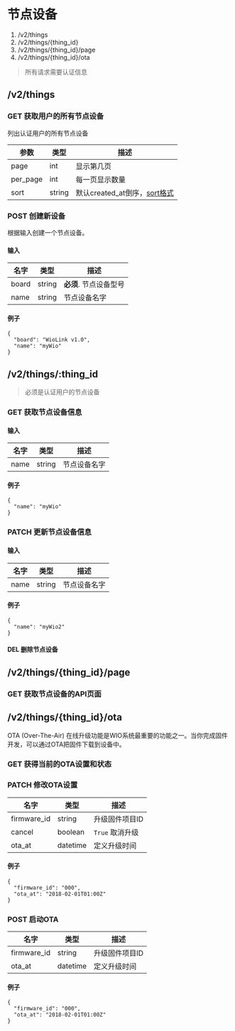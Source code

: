 # 节点设备
1. /v2/things
2. /v2/things/{thing_id}
4. /v2/things/{thing_id}/page
5. /v2/things/{thing_id}/ota

> 所有请求需要认证信息

## /v2/things
### GET 获取用户的所有节点设备
列出认证用户的所有节点设备

| 参数 | 类型 | 描述 |
| ----|---- | ---- |
| page | int | 显示第几页 |
| per_page | int | 每一页显示数量 |
| sort | string | 默认created_at倒序，[sort格式]() |

### POST 创建新设备
根据输入创建一个节点设备。

#### 输入
| 名字 | 类型 | 描述 |
| ------| ------ | ------ |
| board | string | **必须**. 节点设备型号 |
| name | string | 节点设备名字 |

#### 例子
```
{
  "board": "WioLink v1.0",
  "name": "myWio"
}
```

## /v2/things/:thing_id
> 必须是认证用户的节点设备

### GET 获取节点设备信息
#### 输入
| 名字 | 类型 | 描述 |
| ------| ------ | ------ |
| name | string | 节点设备名字 |

#### 例子
```
{
  "name": "myWio"
}
```

### PATCH 更新节点设备信息
#### 输入
| 名字 | 类型 | 描述 |
| ------| ------ | ------ |
| name | string | 节点设备名字 |

#### 例子
```
{
  "name": "myWio2"
}
```

#### DEL 删除节点设备

## /v2/things/{thing_id}/page
### GET 获取节点设备的API页面

## /v2/things/{thing_id}/ota
OTA (Over-The-Air) 在线升级功能是WIO系统最重要的功能之一。当你完成固件开发，可以通过OTA把固件下载到设备中。
### GET 获得当前的OTA设置和状态
### PATCH 修改OTA设置
| 名字 | 类型 | 描述 |
| ------| ------ | ------ |
| firmware_id | string | 升级固件项目ID |
| cancel | boolean | `True` 取消升级 |
| ota_at | datetime | 定义升级时间 |

#### 例子
```
{
  "firmware_id": "000",
  "ota_at": "2018-02-01T01:00Z"
}
```
### POST 启动OTA
| 名字 | 类型 | 描述 |
| ------| ------ | ------ |
| firmware_id | string | 升级固件项目ID |
| ota_at | datetime | 定义升级时间 |

#### 例子
```
{
  "firmware_id": "000",
  "ota_at": "2018-02-01T01:00Z"
}
```
